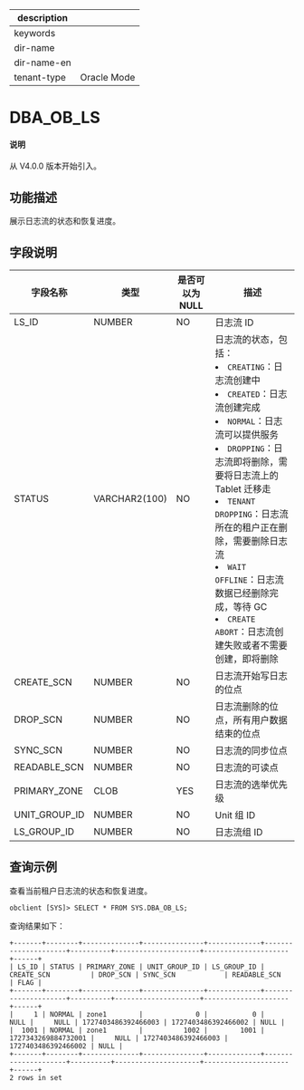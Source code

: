 |description||
|---|---|
|keywords||
|dir-name||
|dir-name-en||
|tenant-type|Oracle Mode|

# DBA_OB_LS

<main id="notice" type='explain'>
<h4>说明</h4>
<p>从 V4.0.0 版本开始引入。</p>
</main>

## 功能描述

展示日志流的状态和恢复进度。

## 字段说明

| 字段名称 | 类型 | 是否可以为 NULL | 描述 |
| --- | --- | --- | --- |
| LS_ID | NUMBER | NO | 日志流 ID |
| STATUS | VARCHAR2(100) | NO | 日志流的状态，包括：<li>`CREATING`：日志流创建中<li>`CREATED`：日志流创建完成<li>`NORMAL`：日志流可以提供服务<li>`DROPPING`：日志流即将删除，需要将日志流上的 Tablet 迁移走<li>`TENANT DROPPING`：日志流所在的租户正在删除，需要删除日志流<li>`WAIT OFFLINE`：日志流数据已经删除完成，等待 GC<li>`CREATE ABORT`：日志流创建失败或者不需要创建，即将删除 |
| CREATE_SCN | NUMBER | NO | 日志流开始写日志的位点 |
| DROP_SCN | NUMBER | NO | 日志流删除的位点，所有用户数据结束的位点 |
| SYNC_SCN | NUMBER | NO | 日志流的同步位点 |
| READABLE_SCN | NUMBER | NO | 日志流的可读点 |
| PRIMARY_ZONE | CLOB | YES | 日志流的选举优先级 |
| UNIT_GROUP_ID | NUMBER | NO | Unit 组 ID |
| LS_GROUP_ID | NUMBER | NO | 日志流组 ID |

## 查询示例

查看当前租户日志流的状态和恢复进度。

```shell
obclient [SYS]> SELECT * FROM SYS.DBA_OB_LS;
```

查询结果如下：

```shell
+-------+--------+--------------+---------------+-------------+---------------------+----------+---------------------+---------------------+------+
| LS_ID | STATUS | PRIMARY_ZONE | UNIT_GROUP_ID | LS_GROUP_ID | CREATE_SCN          | DROP_SCN | SYNC_SCN            | READABLE_SCN        | FLAG |
+-------+--------+--------------+---------------+-------------+---------------------+----------+---------------------+---------------------+------+
|     1 | NORMAL | zone1        |             0 |           0 |                NULL |     NULL | 1727403486392466003 | 1727403486392466002 | NULL |
|  1001 | NORMAL | zone1        |          1002 |        1001 | 1727343269884732001 |     NULL | 1727403486392466003 | 1727403486392466002 | NULL |
+-------+--------+--------------+---------------+-------------+---------------------+----------+---------------------+---------------------+------+
2 rows in set
```
